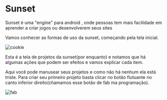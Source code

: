 # Sunset
Sunset é uma "engine" para android , onde pessoas tem mais facilidade em aprender a criar jogos ou desenvolverem seus sites


Vamos conhecer as formas de uso da sunset, começando pela tela inicial.

![cookie](https://user-images.githubusercontent.com/65344982/114322609-8c841c80-9af7-11eb-8e7a-efba82f4c105.jpg)

Esta é a tela de projetos da sunset(por enquanto) e notamos que há algumas ações que podem ser efeitos e vamos explicar cada item.

Aqui você pode manusear seus projetos e como não há nenhum ela está triste. Para criar seu primeiro projeto basta clicar no botão flutuante no canto inferior direito(chamamos esse botão de fab ma  programação).

![fab](https://user-images.githubusercontent.com/65344982/114323081-e554b480-9af9-11eb-9157-dede332af044.png)

